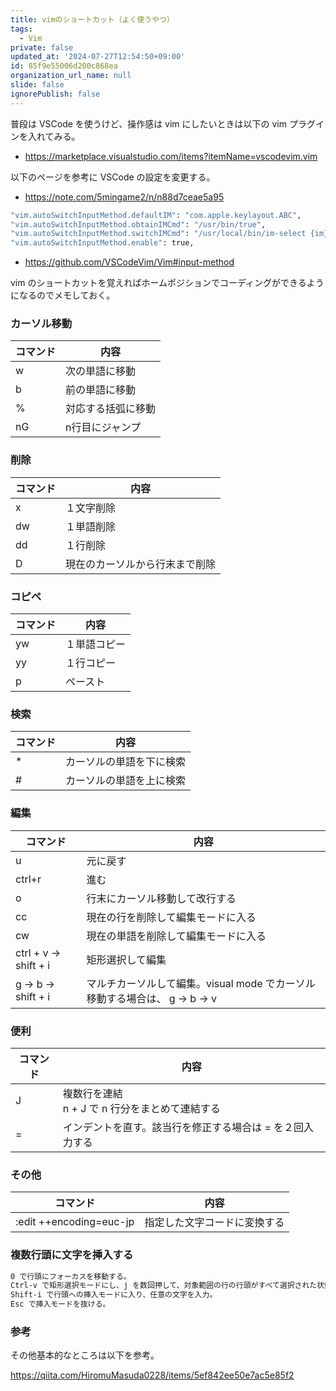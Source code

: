 ```yaml
---
title: vimのショートカット（よく使うやつ）
tags:
  - Vim
private: false
updated_at: '2024-07-27T12:54:50+09:00'
id: 85f9e55006d200c868ea
organization_url_name: null
slide: false
ignorePublish: false
---
```


普段は VSCode を使うけど、操作感は vim にしたいときは以下の vim プラグインを入れてみる。

- https://marketplace.visualstudio.com/items?itemName=vscodevim.vim

以下のページを参考に VSCode の設定を変更する。

- https://note.com/5mingame2/n/n88d7ceae5a95

```sh
"vim.autoSwitchInputMethod.defaultIM": "com.apple.keylayout.ABC",
"vim.autoSwitchInputMethod.obtainIMCmd": "/usr/bin/true",
"vim.autoSwitchInputMethod.switchIMCmd": "/usr/local/bin/im-select {im}",
"vim.autoSwitchInputMethod.enable": true,
```

- https://github.com/VSCodeVim/Vim#input-method

vim のショートカットを覚えればホームポジションでコーディングができるようになるのでメモしておく。

### カーソル移動

| コマンド | 内容               |
| -------- | ------------------ |
| w        | 次の単語に移動     |
| b        | 前の単語に移動     |
| %        | 対応する括弧に移動 |
| nG       | n行目にジャンプ    |

### 削除

| コマンド | 内容                           |
| -------- | ------------------------------ |
| x        | １文字削除                     |
| dw       | １単語削除                     |
| dd       | １行削除                       |
| D        | 現在のカーソルから行末まで削除 |

### コピペ

| コマンド | 内容         |
| -------- | ------------ |
| yw       | １単語コピー |
| yy       | １行コピー   |
| p        | ペースト     |

### 検索

| コマンド | 内容                     |
| -------- | ------------------------ |
| \*       | カーソルの単語を下に検索 |
| #        | カーソルの単語を上に検索 |

### 編集

| コマンド              | 内容                                                                     |
| --------------------- | ------------------------------------------------------------------------ |
| u                     | 元に戻す                                                                 |
| ctrl+r                | 進む                                                                     |
| o                     | 行末にカーソル移動して改行する                                           |
| cc                    | 現在の行を削除して編集モードに入る                                       |
| cw                    | 現在の単語を削除して編集モードに入る                                     |
| ctrl + v -> shift + i | 矩形選択して編集                                                         |
| g -> b -> shift + i   | マルチカーソルして編集。visual mode でカーソル移動する場合は、 g → b → v |

### 便利

| コマンド | 内容                                                      |
| -------- | --------------------------------------------------------- |
| J        | 複数行を連結<br>n + J で n 行分をまとめて連結する         |
| =        | インデントを直す。該当行を修正する場合は = を２回入力する |

### その他

| コマンド                | 内容                         |
| ----------------------- | ---------------------------- |
| :edit ++encoding=euc-jp | 指定した文字コードに変換する |

### 複数行頭に文字を挿入する

```sh
0 で行頭にフォーカスを移動する。
Ctrl-v で矩形選択モードにし、j を数回押して、対象範囲の行の行頭がすべて選択された状態にする。
Shift-i で行頭への挿入モードに入り、任意の文字を入力。
Esc で挿入モードを抜ける。
```

### 参考

その他基本的なところは以下を参考。

https://qiita.com/HiromuMasuda0228/items/5ef842ee50e7ac5e85f2
